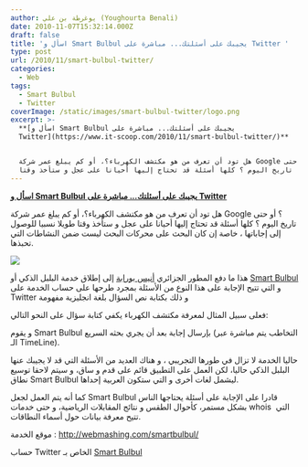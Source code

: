 ```yaml
---
author: يوغرطة بن علي (Youghourta Benali)
date: 2010-11-07T15:32:14.000Z
draft: false
title: 'اسأل و Smart Bulbul يجيبك على أسئلتك... مباشرة على Twitter '
type: post
url: /2010/11/smart-bulbul-twitter/
categories:
  - Web
tags:
  - Smart Bulbul
  - Twitter
coverImage: /static/images/smart-bulbul-twitter/logo.png
excerpt: >-
  **[اسأل و Smart Bulbul يجيبك على أسئلتك... مباشرة على
  Twitter](https://www.it-scoop.com/2010/11/smart-bulbul-twitter/)**


  هل تود أن تعرف من هو مكتشف الكهرباء؟، أو كم يبلغ عمر شركة Google ؟ أو حتى
  تاريخ اليوم ؟ كلها أسئلة قد تحتاج إليها أحيانا على عجل و ستأخذ وقتا
---
```

**[اسأل و Smart Bulbul يجيبك على أسئلتك... مباشرة على Twitter](https://www.it-scoop.com/2010/11/smart-bulbul-twitter/)**

هل تود أن تعرف من هو مكتشف الكهرباء؟، أو كم يبلغ عمر شركة Google ؟ أو حتى تاريخ اليوم ؟ كلها أسئلة قد تحتاج إليها أحيانا على عجل و ستأخذ وقتا طويلا نسبيا للوصول إلى إجاباتها ، خاصة إن كان البحث على محركات البحث ليست ضمن النشاطات التي تحبذها.

![](/static/images/smart-bulbul-twitter/logo.png)

هذا ما دفع المطور الجزائري [أنيس بورابة](http://twitter.com/\_niss) إلى إطلاق خدمة البلبل الذكي أو [Smart Bulbul](http://webmashing.com/smartbulbul/) و التي تتيح الإجابة على هذا النوع من الأسئلة بمجرد طرحها على حساب الخدمة على Twitter و ذلك بكتابة نص السؤال بلغة انجليزية مفهومة

فعلى سبيل المثال لمعرفة مكتشف الكهرباء يكفي كتابة سؤال على النحو التالي:

و يقوم Smart Bulbul بإرسال إجابة بعد أن يجري بحثه السريع (التخاطب يتم مباشرة عبر الـ TimeLine).

حاليا الخدمة لا تزال في طورها التجريبي ، و هناك العديد من الأسئلة التي قد لا يجيبك عنها البلبل الذكي حاليا، لكن العمل على التطبيق قائم على قدم و ساق، و سيتم لاحقا توسيع نطاق Smart Bulbul ليشمل لغات أخرى و التي ستكون العربية إحداها.

كما أنه يتم العمل لجعل Smart Bulbul قادرا على الإجابة على أسئلة يحتاجها الناس بشكل مستمر، كأحوال الطقس و نتائج المقابلات الرياضية، و حتى خدمات whois  التي تتيح معرفة بيانات حول أسماء النطاقات.

موقع الخدمة : <http://webmashing.com/smartbulbul/>

حساب Twitter الخاص بـ [Smart Bulbul](http://twitter.com/smartbulbul)
